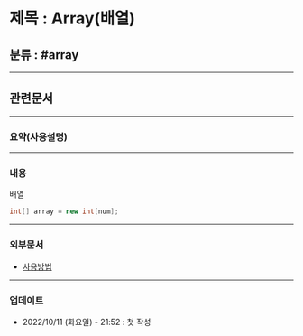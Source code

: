 # 제목 : Array(배열)

## 분류 : #array 

---
## 관련문서

----
### 요약(사용설명)

---
### 내용
배열
```Java
int[] array = new int[num];
```

----
### 외부문서
- [사용방법](https://m.blog.naver.com/heartflow89/220950491600)

----
### 업데이트
-  2022/10/11 (화요일) - 21:52 : 첫 작성
